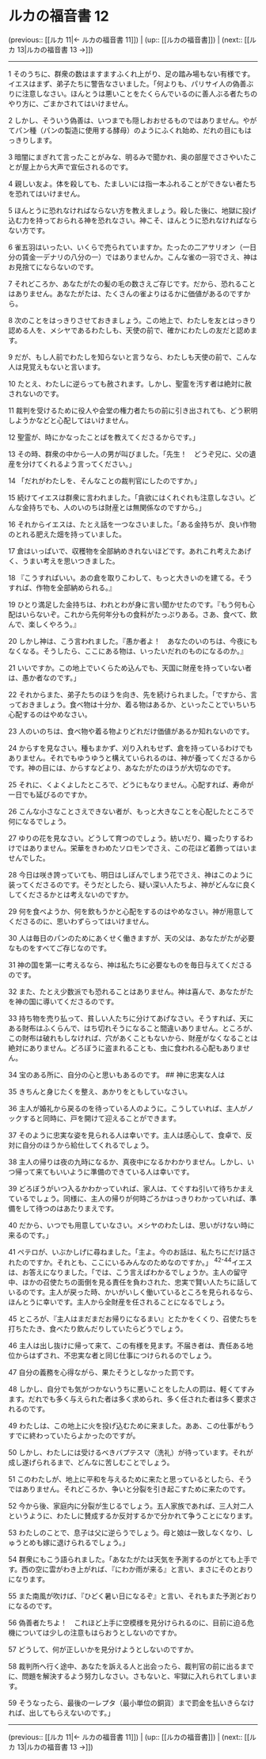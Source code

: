 # ルカの福音書 12

(previous:: [[ルカ 11|← ルカの福音書 11]]) | (up:: [[ルカの福音書]]) | (next:: [[ルカ 13|ルカの福音書 13 →]])

***


1 そのうちに、群衆の数はますますふくれ上がり、足の踏み場もない有様です。イエスはまず、弟子たちに警告なさいました。「何よりも、パリサイ人の偽善ぶりに注意しなさい。ほんとうは悪いことをたくらんでいるのに善人ぶる者たちのやり方に、ごまかされてはいけません。 

2 しかし、そういう偽善は、いつまでも隠しおおせるものではありません。やがてパン種（パンの製造に使用する酵母）のようにふくれ始め、だれの目にもはっきりします。 

3 暗闇にまぎれて言ったことがみな、明るみで聞かれ、奥の部屋でささやいたことが屋上から大声で宣伝されるのです。 

4 親しい友よ。体を殺しても、たましいには指一本ふれることができない者たちを恐れてはいけません。 

5 ほんとうに恐れなければならない方を教えましょう。殺した後に、地獄に投げ込む力を持っておられる神を恐れなさい。神こそ、ほんとうに恐れなければならない方です。 

6 雀五羽はいったい、いくらで売られていますか。たったの二アサリオン（一日分の賃金一デナリの八分の一）ではありませんか。こんな雀の一羽でさえ、神はお見捨てにならないのです。 

7 それどころか、あなたがたの髪の毛の数さえご存じです。だから、恐れることはありません。あなたがたは、たくさんの雀よりはるかに価値があるのですから。 

8 次のことをはっきりさせておきましょう。この地上で、わたしを友とはっきり認める人を、メシヤであるわたしも、天使の前で、確かにわたしの友だと認めます。 

9 だが、もし人前でわたしを知らないと言うなら、わたしも天使の前で、こんな人は見覚えもないと言います。 

10 たとえ、わたしに逆らっても赦されます。しかし、聖霊を汚す者は絶対に赦されないのです。 

11 裁判を受けるために役人や会堂の権力者たちの前に引き出されても、どう釈明しようかなどと心配してはいけません。 

12 聖霊が、時にかなったことばを教えてくださるからです。」 

13 その時、群衆の中から一人の男が叫びました。「先生！　どうぞ兄に、父の遺産を分けてくれるよう言ってください。」 

14 「だれがわたしを、そんなことの裁判官にしたのですか。」 

15 続けてイエスは群衆に言われました。「貪欲にはくれぐれも注意しなさい。どんな金持ちでも、人のいのちは財産とは無関係なのですから。」 

16 それからイエスは、たとえ話を一つなさいました。「ある金持ちが、良い作物のとれる肥えた畑を持っていました。 

17 倉はいっぱいで、収穫物を全部納めきれないほどです。あれこれ考えたあげく、うまい考えを思いつきました。 

18 『こうすればいい。あの倉を取りこわして、もっと大きいのを建てる。そうすれば、作物を全部納められる。』 

19 ひとり満足した金持ちは、われとわが身に言い聞かせたのです。『もう何も心配はいらないぞ。これから先何年分もの食料がたっぷりある。さあ、食べて、飲んで、楽しくやろう。』 

20 しかし神は、こう言われました。『愚か者よ！　あなたのいのちは、今夜にもなくなる。そうしたら、ここにある物は、いったいだれのものになるのか。』 

21 いいですか。この地上でいくらため込んでも、天国に財産を持っていない者は、愚か者なのです。」 

22 それからまた、弟子たちのほうを向き、先を続けられました。「ですから、言っておきましょう。食べ物は十分か、着る物はあるか、といったことでいちいち心配するのはやめなさい。 

23 人のいのちは、食べ物や着る物よりどれだけ価値があるか知れないのです。 

24 からすを見なさい。種もまかず、刈り入れもせず、倉を持っているわけでもありません。それでもゆうゆうと構えていられるのは、神が養ってくださるからです。神の目には、からすなどより、あなたがたのほうが大切なのです。 

25 それに、くよくよしたところで、どうにもなりません。心配すれば、寿命が一日でも延びるのですか。 

26 こんな小さなことさえできない者が、もっと大きなことを心配したところで何になるでしょう。 

27 ゆりの花を見なさい。どうして育つのでしょう。紡いだり、織ったりするわけではありません。栄華をきわめたソロモンでさえ、この花ほど着飾ってはいませんでした。 

28 今日は咲き誇っていても、明日はしぼんでしまう花でさえ、神はこのように装ってくださるのです。そうだとしたら、疑い深い人たちよ、神がどんなに良くしてくださるかとは考えないのですか。 

29 何を食べようか、何を飲もうかと心配をするのはやめなさい。神が用意してくださるのに、思いわずらってはいけません。 

30 人は毎日のパンのためにあくせく働きますが、天の父は、あなたがたが必要なものをすべてご存じなのです。 

31 神の国を第一に考えるなら、神は私たちに必要なものを毎日与えてくださるのです。 

32 また、たとえ少数派でも恐れることはありません。神は喜んで、あなたがたを神の国に導いてくださるのです。 

33 持ち物を売り払って、貧しい人たちに分けてあげなさい。そうすれば、天にある財布はふくらんで、はち切れそうになること間違いありません。ところが、この財布は破れもしなければ、穴があくこともないから、財産がなくなることは絶対にありません。どろぼうに盗まれることも、虫に食われる心配もありません。 

34 宝のある所に、自分の心と思いもあるのです。 ## 神に忠実な人は 

35 きちんと身じたくを整え、あかりをともしていなさい。 

36 主人が婚礼から戻るのを待っている人のように。こうしていれば、主人がノックすると同時に、戸を開けて迎えることができます。 

37 そのように忠実な姿を見られる人は幸いです。主人は感心して、食卓で、反対に自分のほうから給仕してくれるでしょう。 

38 主人の帰りは夜の九時になるか、真夜中になるかわかりません。しかし、いつ帰って来てもいいように準備のできている人は幸いです。 

39 どろぼうがいつ入るかわかっていれば、家人は、てぐすね引いて待ちかまえているでしょう。同様に、主人の帰りが何時ごろかはっきりわかっていれば、準備をして待つのはあたりまえです。 

40 だから、いつでも用意していなさい。メシヤのわたしは、思いがけない時に来るのです。」 

41 ペテロが、いぶかしげに尋ねました。「主よ。今のお話は、私たちにだけ話されたのですか。それとも、ここにいるみんなのためなのですか。」 <sup class="versenum">42-44</sup>イエスは、お答えになりました。「では、こう言えばわかるでしょうか。主人の留守中、ほかの召使たちの面倒を見る責任を負わされた、忠実で賢い人たちに話しているのです。主人が戻った時、かいがいしく働いているところを見られるなら、ほんとうに幸いです。主人から全財産を任されることになるでしょう。 

45 ところが、『主人はまだまだお帰りになるまい』とたかをくくり、召使たちを打ちたたき、食べたり飲んだりしていたらどうでしょう。 

46 主人は出し抜けに帰って来て、この有様を見ます。不届き者は、責任ある地位からはずされ、不忠実な者と同じ仕事につけられるのでしょう。 

47 自分の義務を心得ながら、果たそうとしなかった罰です。 

48 しかし、自分でも気がつかないうちに悪いことをした人の罰は、軽くてすみます。だれでも多く与えられた者は多く求められ、多く任された者は多く要求されるのです。 

49 わたしは、この地上に火を投げ込むために来ました。ああ、この仕事がもうすでに終わっていたらよかったのですが。 

50 しかし、わたしには受けるべきバプテスマ（洗礼）が待っています。それが成し遂げられるまで、どんなに苦しむことでしょう。 

51 このわたしが、地上に平和を与えるために来たと思っているとしたら、そうではありません。それどころか、争いと分裂を引き起こすために来たのです。 

52 今から後、家庭内に分裂が生じるでしょう。五人家族であれば、三人対二人というように、わたしに賛成するか反対するかで分かれて争うことになります。 

53 わたしのことで、息子は父に逆らうでしょう。母と娘は一致しなくなり、しゅうとめも嫁に退けられるでしょう。」 

54 群衆にもこう語られました。「あなたがたは天気を予測するのがとても上手です。西の空に雲がわき上がれば、『にわか雨が来る』と言い、まさにそのとおりになります。 

55 また南風が吹けば、『ひどく暑い日になるぞ』と言い、それもまた予測どおりになるのです。 

56 偽善者たちよ！　これほど上手に空模様を見分けられるのに、目前に迫る危機については少しの注意もはらおうとしないのですか。 

57 どうして、何が正しいかを見分けようとしないのですか。 

58 裁判所へ行く途中、あなたを訴える人と出会ったら、裁判官の前に出るまでに、問題を解決するよう努力しなさい。さもないと、牢獄に入れられてしまいます。 

59 そうなったら、最後の一レプタ（最小単位の銅貨）まで罰金を払いきらなければ、出してもらえないのです。」

***

(previous:: [[ルカ 11|← ルカの福音書 11]]) | (up:: [[ルカの福音書]]) | (next:: [[ルカ 13|ルカの福音書 13 →]])
